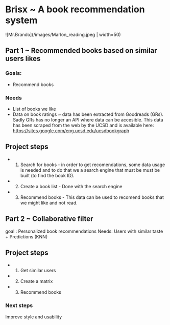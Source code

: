# Brisx ~ A book recommendation system

![Mr.Brando](/images/Marlon_reading.jpeg | width=50)

## Part 1 ~ Recommended books based on similar users likes

### Goals: 
+ Recommend books

### Needs
+ List of books we like
+ Data on book ratings ~ data has been extracted from Goodreads (GRs). Sadly GRs has no longer an API where data can be accesible. This data has been scraped from the web by the UCSD and is available here: https://sites.google.com/eng.ucsd.edu/ucsdbookgraph

## Project steps

+ 1. Search for books - in order to get recomendations, some data usage is needed and to do that we a search engine that must be must be built (to find the book ID).

+ 2. Create a book list - Done with the search engine

+ 3. Recommend books - This data can be used to recomend books that we might like and not read. 


## Part 2 ~ Collaborative  filter
goal : Personalized book recommendations
Needs: Users with similar taste + Predictions (KNN)


## Project steps

+ 1. Get similar users
+ 2. Create a matrix
+ 3. Recommend books

### Next steps
Improve style and usability




